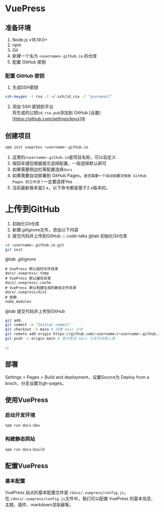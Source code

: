 # VuePress

## 准备环境

1. Node.js v18.19.0+
1. npm
1. Git
1. 新建一个名为 `<username>.github.io` 的仓库
1. 配置 GitHub 密钥

### 配置 GitHub 密钥

1. 生成SSH密钥  
```bash
ssh-keygen -t rsa -f ~/.ssh/id_rsa -C "youremail"
```
2. 添加 SSH 密钥到平台  
将生成的公钥`id_rsa.pub`添加到 GitHub [设置][https://github.com/settings/keys]中

## 创建项目

```bash
npm init vuepress <username>.github.io
```

1. 这里的`<username>.github.io`是项目名称，可以自定义
1. 按回车键后根据提示选择配置，一般选择默认即可
  1. 如果需要侧边栏等配置选择`docs`
  1. 如果需要自动部署到 GitHub Pages，`是否需要一个自动部署文档到 GitHub Pages 的工作流？`一定要选择Yes
1. 当前最新版本是2.x，以下命令都是基于2.x版本的。

# 上传到GitHub
1. 初始化Git仓库
2. 新建.gitignore文件，添加以下内容
3. 提交代码并上传到GitHub
::: code-tabs
@tab 初始化Git仓库
```bash
cd <username>.github.io.git
git init
```
@tab .gitignore
```
# VuePress 默认临时文件目录
docs/.vuepress/.temp
# VuePress 默认缓存目录
docs/.vuepress/.cache
# VuePress 默认构建生成的静态文件目录
docs/.vuepress/dist
# 依赖
node_modules
```

@tab 提交代码并上传到GitHub
```bash
git add.
git commit -m "Initial commit"
git checkout -b main # 创建 main 分支
git remote add origin https://github.com/<username>/<username>.github.io.git
git push -u origin main # 首次推送 main 分支并设置上游
```
:::

## 部署
Settings > Pages > Build and deployment，设置Source为 Deploy from a brach，分支设置为gh-pages。

## 使用VuePress

### 启动开发环境
```bash
npm run docs:dev
```

### 构建静态网站
```bash
npm run docs:build
```

## 配置VuePress

### 基本配置

VuePress 站点的基本配置文件是 `/docs/.vuepress/config.js`，在.`/docs/.vuepress/config.js`文件中，我们可以配置 VuePress 的基本信息、主题、插件、markdown渲染器等。

